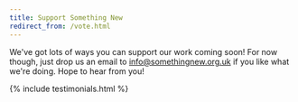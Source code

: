 ```yaml
---
title: Support Something New
redirect_from: /vote.html
---
```


We've got lots of ways you can support our work coming soon! For now though, just drop us an email to [info@somethingnew.org.uk](mailto:info@somethingnew.org.uk) if you like what we're doing. Hope to hear from you!

{% include testimonials.html %}